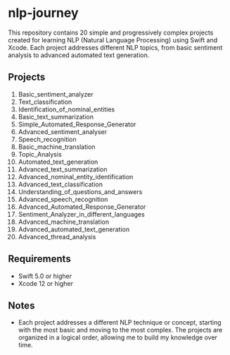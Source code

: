 # nlp-journey

This repository contains 20 simple and progressively complex projects created for learning NLP (Natural Language Processing) using Swift and Xcode. Each project addresses different NLP topics, from basic sentiment analysis to advanced automated text generation.

## Projects

1. Basic_sentiment_analyzer
2. Text_classification
3. Identification_of_nominal_entities
4. Basic_text_summarization
5. Simple_Automated_Response_Generator
6. Advanced_sentiment_analyser
7. Speech_recognition
8. Basic_machine_translation
9. Topic_Analysis
10. Automated_text_generation
11. Advanced_text_summarization
12. Advanced_nominal_entity_identification
13. Advanced_text_classification
14. Understanding_of_questions_and_answers
15. Advanced_speech_recognition
16. Advanced_Automated_Response_Generator
17. Sentiment_Analyzer_in_different_languages
18. Advanced_machine_translation
19. Advanced_automated_text_generation
20. Advanced_thread_analysis

## Requirements
- Swift 5.0 or higher
- Xcode 12 or higher

## Notes
- Each project addresses a different NLP technique or concept, starting with the most basic and moving to the most complex. The projects are organized in a logical order, allowing me to build my knowledge over time.
